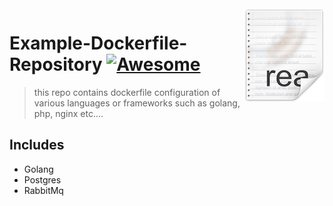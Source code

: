 <img src="icon.png" align="right" />

# Example-Dockerfile-Repository [![Awesome](https://cdn.rawgit.com/sindresorhus/awesome/d7305f38d29fed78fa85652e3a63e154dd8e8829/media/badge.svg)](https://github.com/sindresorhus/awesome#readme)

> this repo contains dockerfile configuration of various languages ​​or frameworks such as golang, php, nginx etc....

## Includes

- Golang
- Postgres
- RabbitMq
